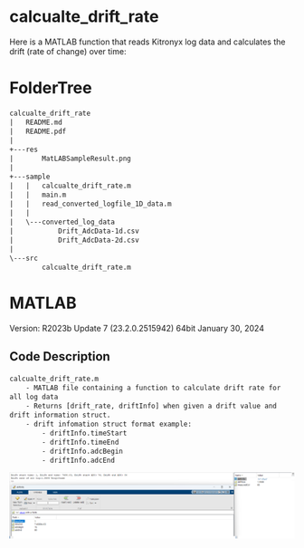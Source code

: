 # calcualte_drift_rate
Here is a MATLAB function that reads Kitronyx log data and calculates the drift (rate of change) over time:

# FolderTree
```
calcualte_drift_rate
|   README.md
|   README.pdf
|
+---res
|       MatLABSampleResult.png
|
+---sample
|   |   calcualte_drift_rate.m
|   |   main.m
|   |   read_converted_logfile_1D_data.m
|   |
|   \---converted_log_data
|           Drift_AdcData-1d.csv
|           Drift_AdcData-2d.csv
|
\---src
        calcualte_drift_rate.m
```


# MATLAB
Version: R2023b Update 7 (23.2.0.2515942) 64bit January 30, 2024  

## Code Description
```
calcualte_drift_rate.m
    - MATLAB file containing a function to calculate drift rate for all log data
    - Returns [drift_rate, driftInfo] when given a drift value and drift information struct.
    - drift infomation struct format example:
        - driftInfo.timeStart
        - driftInfo.timeEnd
        - driftInfo.adcBegin
        - driftInfo.adcEnd 
```
![sample code image](res/MatLABSampleResult.png)
